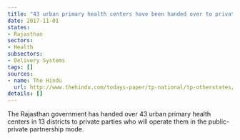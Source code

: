 ```yaml
---
title: "43 urban primary health centers have been handed over to private parties"
date: 2017-11-01
states:
- Rajasthan
sectors:
- Health
subsectors:
- Delivery Systems
tags: []
sources:
- name: The Hindu
  url: http://www.thehindu.com/todays-paper/tp-national/tp-otherstates/rajasthan-hands-over-43-phcs-to-private-parties/article19936091.ece
details: []
---
```


The Rajasthan government has handed over 43 urban primary health centers in 13 districts to private parties who will operate them in the public-private partnership mode.
